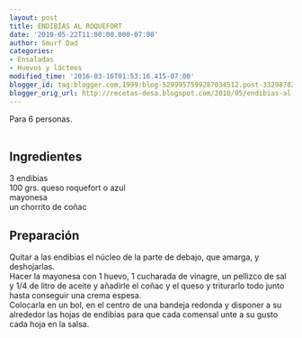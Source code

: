 ```yaml
---
layout: post
title: ENDIBIAS AL ROQUEFORT
date: '2010-05-22T11:00:00.000-07:00'
author: Smurf Dad
categories:
- Ensaladas
- Huevos y lácteos
modified_time: '2016-03-16T01:53:16.415-07:00'
blogger_id: tag:blogger.com,1999:blog-5299957599287034512.post-3329878264577507445
blogger_orig_url: http://recetas-desa.blogspot.com/2010/05/endibias-al-roquefort.html
---
```


Para 6 personas.<br /><a name='more'></a><br /><h2>Ingredientes</h2><p>3 endibias<br />100 grs. queso roquefort o azul<br />mayonesa<br />un chorrito de co&ntilde;ac</p><h2>Preparaci&oacute;n</h2><p>Quitar a las endibias el n&uacute;cleo de la parte de debajo, que amarga, y deshojarlas.<br />Hacer la mayonesa con 1 huevo, 1 cucharada de vinagre, un pellizco de sal y 1/4 de litro de aceite y a&ntilde;adirle el co&ntilde;ac y el queso y triturarlo todo junto hasta conseguir una crema espesa.<br />Colocarla en un bol, en el centro de una bandeja redonda y disponer a su alrededor las hojas de endibias para que cada comensal unte a su gusto cada hoja en la salsa.</p>